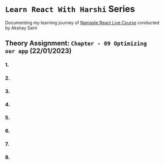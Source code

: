 
# `Learn React With Harshi` Series 
   Documenting my learning journey of [Namaste React Live Course](https://learn.namastedev.com/) conducted by Akshay Saini

## Theory Assignment: `Chapter - 09 Optimizing our app` (22/01/2023)

### 1. 
	

### 2. 

### 3. 


### 4. 

### 5. 

### 6. 

### 7. 

### 8. 

